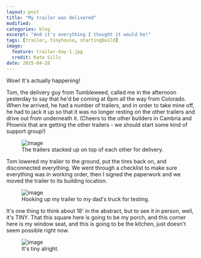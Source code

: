 ```yaml
---
layout: post
title: "My trailer was delivered"
modified:
categories: blog
excerpt: "And it's everything I thought it would be!"
tags: [trailer, tinyhouse, startingbuild]
image:
  feature: trailer-day-1.jpg
  credit: Kate Sills
date: 2015-04-28
---
```


Wow! It's actually happening! 

Tom, the delivery guy from Tumbleweed, called me in the afternoon yesterday to say that he'd be coming at 6pm all the way from Colorado. When he arrived, he had a number of trailers, and in order to take mine off, he had to jack it up so that it was no longer resting on the other trailers and drive out from underneath it.  (Cheers to the other builders in Cambria and Phoenix that are getting the other trailers - we should start some kind of support group!)

<figure>
	<img src="{{ site.url }}/images/stacked-trailers.jpg" alt="image">
	<figcaption>The trailers stacked up on top of each other for delivery.</figcaption>
</figure>

Tom lowered my trailer to the ground, put the tires back on, and disconnected everything. We went through a checklist to make sure everything was in working order, then I signed the paperwork and we moved the trailer to its building location. 

<figure>
	<img src="{{ site.url }}/images/trailer-on-ground.jpg" alt="image">
	<figcaption>Hooking up my trailer to my dad's truck for testing.</figcaption>
</figure>

It's one thing to think about 18' in the abstract, but to see it in person, well, it's TINY. That this square here is going to be my porch, and this corner here is my window seat, and this is going to be the kitchen, just doesn't seem possible right now. 


<figure>
	<img src="{{ site.url }}/images/trailer-in-location.jpg" alt="image">
	<figcaption>It's tiny alright.</figcaption>
</figure>